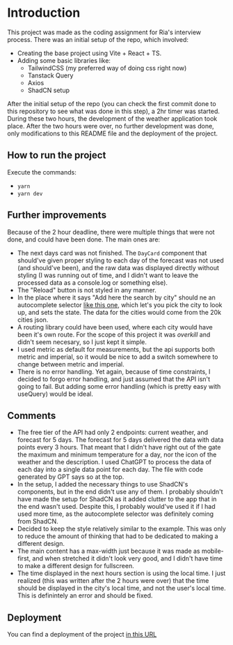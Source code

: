 # Introduction

This project was made as the coding assignment for Ria's interview process. There was an initial setup of the repo, which involved:
- Creating the base project using Vite + React + TS.
- Adding some basic libraries like:
  - TailwindCSS (my preferred way of doing css right now)
  - Tanstack Query
  - Axios
  - ShadCN setup

After the initial setup of the repo (you can check the first commit done to this repository to see what was done in this step), a 2hr timer was started. During these two hours, the development of the weather application took place. After the two hours were over, no further development was done, only modifications to this README file and the deployment of the project.

## How to run the project

Execute the commands:
- `yarn`
- `yarn dev`

## Further improvements

Because of the 2 hour deadline, there were multiple things that were not done, and could have been done. The main ones are:
- The next days card was not finished. The `DayCard` component that should've given proper styling to each day of the forecast was not used (and should've been), and the raw data was displayed directly without styling (I was running out of time, and I didn't want to leave the processed data as a console.log or something else).
- The "Reload" button is not styled in any manner.
- In the place where it says "Add here the search by city" should ne an autocomplete selector [like this one](https://ui.shadcn.com/docs/components/combobox), which let's you pick the city to look up, and sets the state. The data for the cities would come from the 20k cities json.
- A routing library could have been used, where each city would have been it's own route. For the scope of this project it was _overkill_ and didn't seem necesary, so I just kept it simple.
- I used metric as default for measurements, but the api supports both metric and imperial, so it would be nice to add a switch somewhere to change between metric and imperial.
- There is no error handling. Yet again, because of time constraints, I decided to forgo error handling, and just assumed that the API isn't going to fail. But adding some error handling (which is pretty easy with useQuery) would be ideal.

## Comments

- The free tier of the API had only 2 endpoints: current weather, and forecast for 5 days. The forecast for 5 days delivered the data with data points every 3 hours. That meant that I didn't have right out of the gate the maximum and minimum temperature for a day, nor the icon of the weather and the description. I used ChatGPT to process the data of each day into a single data point for each day. The file with code generated by GPT says so at the top.
- In the setup, I added the necessary things to use ShadCN's components, but in the end didn't use any of them. I probably shouldn't have made the setup for ShadCN as it added clutter to the app that in the end wasn't used. Despite this, I probably would've used it if I had used more time, as the autocomplete selector was definitely coming from ShadCN.
- Decided to keep the style relatively similar to the example. This was only to reduce the amount of thinking that had to be dedicated to making a different design.
- The main content has a max-width just because it was made as mobile-first, and when stretched it didn't look very good, and I didn't have time to make a different design for fullscreen.
- The time displayed in the next hours section is using the local time. I just realized (this was written after the 2 hours were over) that the time should be displayed in the city's local time, and not the user's local time. This is definintely an error and should be fixed.

## Deployment

You can find a deployment of the project [in this URL](https://mnfriedl-ria-weather-assignment.netlify.app/)
